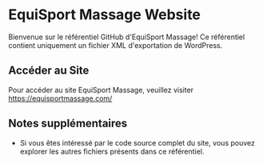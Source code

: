 # EquiSport Massage Website

Bienvenue sur le référentiel GitHub d'EquiSport Massage! Ce référentiel contient uniquement un fichier XML d'exportation de WordPress.

## Accéder au Site

Pour accéder au site EquiSport Massage, veuillez visiter https://equisportmassage.com/

## Notes supplémentaires

- Si vous êtes intéressé par le code source complet du site, vous pouvez explorer les autres fichiers présents dans ce référentiel.
